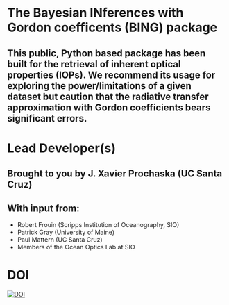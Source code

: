 # The Bayesian INferences with Gordon coefficents (BING) package 

## This public, Python based package has been built for the retrieval of inherent optical properties (IOPs).  We recommend its usage for exploring the power/limitations of a given dataset but caution that the radiative transfer approximation with Gordon coefficients bears significant errors.

# Lead Developer(s)

## Brought to you by J. Xavier Prochaska (UC Santa Cruz) 
## With input from:

* Robert Frouin (Scripps Institution of Oceanography, SIO) 
* Patrick Gray (University of Maine) 
* Paul Mattern (UC Santa Cruz)
* Members of the Ocean Optics Lab at SIO

# DOI

[![DOI](https://zenodo.org/badge/810422881.svg)](https://zenodo.org/doi/10.5281/zenodo.13292700)
